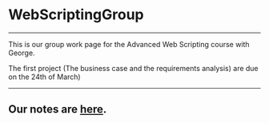 # WebScriptingGroup

---

This is our group work page for the Advanced Web Scripting course with George.

The first project (The business case and the requirements analysis) are due on the 24th of March)

---

## Our notes are [here](./notes/notes-main.md).
